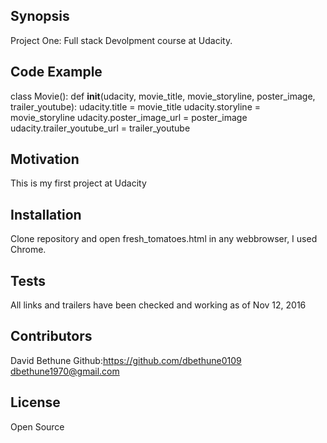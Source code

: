 ## Synopsis

Project One: Full stack Devolpment course at Udacity.

## Code Example

class Movie():
    def __init__(udacity, movie_title, movie_storyline, poster_image, trailer_youtube):
        udacity.title = movie_title
        udacity.storyline = movie_storyline
        udacity.poster_image_url = poster_image
        udacity.trailer_youtube_url = trailer_youtube

## Motivation

This is my first project at Udacity

## Installation

Clone repository and open fresh_tomatoes.html in any webbrowser, I used Chrome.


## Tests

All links and trailers have been checked and working as of Nov 12, 2016

## Contributors

David Bethune
Github:https://github.com/dbethune0109
dbethune1970@gmail.com
## License

Open Source